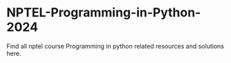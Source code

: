 # NPTEL-Programming-in-Python-2024
Find all nptel course Programming in python related resources and solutions here.
